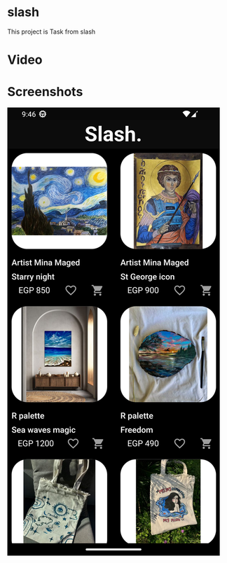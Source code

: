 # slash

This project is Task from slash

# Video

# Screenshots
![Alt text](https://github.com/kaokab33/Task-Slash/blob/main/Screenshot_1710618417.png)

